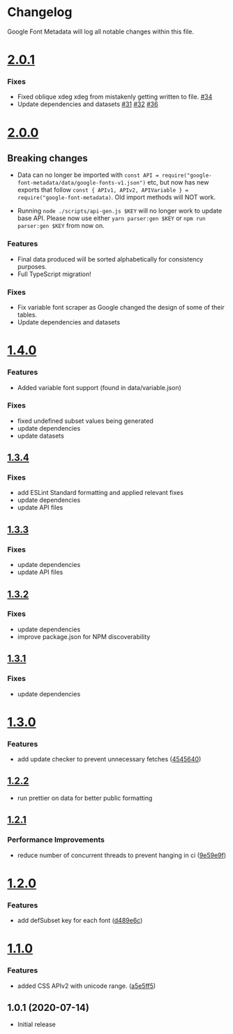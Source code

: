 # Changelog

Google Font Metadata will log all notable changes within this file.

# [2.0.1](https://github.com/fontsource/google-font-metadata/releases/tag/v2.0.1)

### Fixes

- Fixed oblique xdeg xdeg from mistakenly getting written to file. [#34](https://github.com/fontsource/google-font-metadata/pull/34)
- Update dependencies and datasets [#31](https://github.com/fontsource/google-font-metadata/pull/31) [#32](https://github.com/fontsource/google-font-metadata/pull/32) [#36](https://github.com/fontsource/google-font-metadata/pull/36)

# [2.0.0](https://github.com/fontsource/google-font-metadata/releases/tag/v2.0.0)

## Breaking changes

- Data can no longer be imported with `const API = require("google-font-metadata/data/google-fonts-v1.json")` etc, but now has new exports that follow `const { APIv1, APIv2, APIVariable } = require("google-font-metadata)`. Old import methods will NOT work.

- Running `node ./scripts/api-gen.js $KEY` will no longer work to update base API. Please now use either `yarn parser:gen $KEY` or `npm run parser:gen $KEY` from now on.

### Features

- Final data produced will be sorted alphabetically for consistency purposes.
- Full TypeScript migration!

### Fixes

- Fix variable font scraper as Google changed the design of some of their tables.
- Update dependencies and datasets

# [1.4.0](https://github.com/fontsource/google-font-metadata/releases/tag/v1.4.0)

### Features

- Added variable font support (found in data/variable.json)

### Fixes

- fixed undefined subset values being generated
- update dependencies
- update datasets

## [1.3.4](https://github.com/fontsource/google-font-metadata/releases/tag/v1.3.4)

### Fixes

- add ESLint Standard formatting and applied relevant fixes
- update dependencies
- update API files

## [1.3.3](https://github.com/fontsource/google-font-metadata/releases/tag/v1.3.3)

### Fixes

- update dependencies
- update API files

## [1.3.2](https://github.com/fontsource/google-font-metadata/releases/tag/v1.3.2)

### Fixes

- update dependencies
- improve package.json for NPM discoverability

## [1.3.1](https://github.com/fontsource/google-font-metadata/releases/tag/v1.3.1)

### Fixes

- update dependencies

# [1.3.0](https://github.com/fontsource/google-font-metadata/releases/tag/v1.3.0)

### Features

- add update checker to prevent unnecessary fetches ([4545640](https://github.com/DecliningLotus/google-font-metadata/commit/4545640ca0b4765f238f69de455368c5c53bde73))

## [1.2.2](https://github.com/fontsource/google-font-metadata/releases/tag/v1.2.2)

- run prettier on data for better public formatting

## [1.2.1](https://github.com/fontsource/google-font-metadata/releases/tag/v1.2.1)

### Performance Improvements

- reduce number of concurrent threads to prevent hanging in ci ([9e59e9f](https://github.com/DecliningLotus/google-font-metadata/commit/9e59e9f490ffe510e7ca87ec3741f3781aa3b7e2))

# [1.2.0](https://github.com/fontsource/google-font-metadata/releases/tag/v1.2.0)

### Features

- add defSubset key for each font ([d489e6c](https://github.com/DecliningLotus/google-font-metadata/commit/d489e6ccdb79f68fc160aa834228742de135e24c))

# [1.1.0](https://github.com/fontsource/google-font-metadata/releases/tag/v1.1.0)

### Features

- added CSS APIv2 with unicode range. ([a5e5ff5](https://github.com/DecliningLotus/google-font-metadata/commit/a5e5ff5c63810bf80e0a0e7fb68dc8a55ae6db6b))

## 1.0.1 (2020-07-14)

- Initial release
